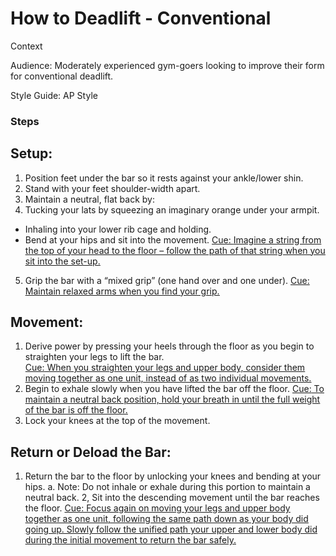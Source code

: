# How to Deadlift - Conventional 

Context

Audience: Moderately experienced gym-goers looking to improve their form for conventional deadlift. 

Style Guide: AP Style

### Steps

## Setup: 
1. Position feet under the bar so it rests against your ankle/lower shin.
2. Stand with your feet shoulder-width apart.
3. Maintain a neutral, flat back by:
4. Tucking your lats by squeezing an imaginary orange under your armpit. 
- Inhaling into your lower rib cage and holding.
- Bend at your hips and sit into the movement. 
	<ins>Cue:	<ins/> Imagine a string from the top of your head to the floor – follow the path of that string when you sit into the set-up.
5. Grip the bar with a “mixed grip” (one hand over and one under). 
	<ins>Cue:<ins/> Maintain relaxed arms when you find your grip. 

## Movement: 
1. Derive power by pressing your heels through the floor as you begin to straighten your legs to lift the bar.  
	<ins>Cue:<ins/> When you straighten your legs and upper body, consider them moving together as one unit, instead of as two individual movements. 
2. Begin to exhale slowly when you have lifted the bar off the floor. 
	<ins>Cue:<ins/> To maintain a neutral back position, hold your breath in until the full weight of the bar is off the floor. 
3. Lock your knees at the top of the movement.

## Return or Deload the Bar: 
1. Return the bar to the floor by unlocking your knees and bending at your hips. 
  a. Note: Do not inhale or exhale during this portion to maintain a neutral back.
2, Sit into the descending movement until the bar reaches the floor.
		<ins>Cue:<ins/> Focus again on moving your legs and upper body together as one unit, following the same path down as your body did going up. Slowly follow the unified path your upper and lower body did during the initial movement to return the bar safely. 

